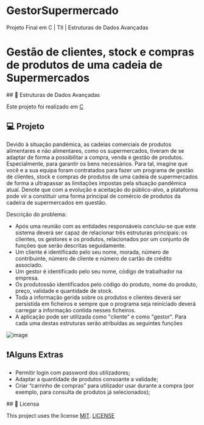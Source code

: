 # GestorSupermercado
Projeto Final em C | TII | Estruturas de Dados Avançadas

# Gestão de clientes, stock e compras de produtos de uma cadeia de Supermercados

## :rocket: Estruturas de Dados Avançadas

Este projeto foi realizado em [C](https://docs.microsoft.com/en-us/dotnet/c/)

## 💻 Projeto

Devido à situação pandémica, as cadeias comerciais de produtos alimentares e não alimentares, como os supermercados, tiveram de se adaptar de forma a possibilitar a compra, venda e gestão de produtos. Especialmente, para garantir os bens necessários. Para tal, imagine que você e a sua equipa foram contratados para fazer um programa de gestão de clientes, stock e compras de produtos de uma cadeia de supermercados de forma a ultrapassar as limitações impostas pela situação pandémica atual. Denote que com a evolução e aceitação do público-alvo, a plataforma pode vir a constituir uma forma principal de comércio de produtos da cadeira de supermercados em questão.

Descrição do problema:
  * Após uma reunião com as entidades responsáveis concluiu-se que este sistema deverá ser capaz de relacionar três estruturas principais: os clientes, os gestores e os produtos, relacionados por um conjunto de funções que serão descritas seguidamente. 
  * Um cliente é identificado pelo seu nome, morada, número de contribuinte, número de cliente e número de cartão de crédito associado.
  * Um gestor é identificado pelo seu nome, código de trabalhador na empresa.
  * Os produtossão identificados pelo código do produto, nome do produto, preço, validade e quantidade de stock.
  * Toda a informação gerida sobre os produtos e clientes deverá ser persistida em ficheiros e sempre que o programa seja reiniciado deverá carregar a informação contida nesses ficheiros.
  * A aplicação pode ser utilizada como "cliente" e como "gestor". Para cada uma destas estruturas serão atribuídas as seguintes funções
 
  ![image](https://user-images.githubusercontent.com/54191355/171966706-a952c308-f53e-4840-afcd-79197cb25b7d.png)

## ❗Alguns Extras
  * Permitir login com password dos utilizadores;
  * Adaptar a quantidade de produtos consoante a validade;
  * Criar “carrinho de compras” para utilizador usar durante a compra (por exemplo, para consulta de produtos já selecionados);



## 📃 Licensa

This project uses the license [MIT][mit]. [LICENSE](https://github.com/TerritorialBreak5/project-c/blob/main/LICENSE)

[mit]:https://opensource.org/licenses/MIT
